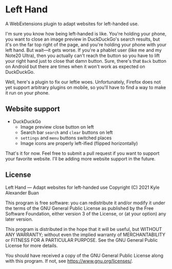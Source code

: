 # Left Hand

A WebExtensions plugin to adapt websites for left-handed use.

I'm sure you know how being left-handed is like. You're holding your phone, you want to close an image preview in DuckDuckGo's search results, but it's on the far top right of the page, and you're holding your phone with your left hand. But wait—it gets worse. If you're a phablet user (like me and my Note20 Ultra), then you actually can't reach the button so you have to lift your right hand just to close that damn button. Sure, there's that `Back` button on Android but there are times when it won't work as expected on DuckDuckGo.

Well, here's a plugin to fix our leftie woes. Unfortunately, Firefox does not yet support arbitrary plugins on mobile, so you'll have to find a way to make it run on your phone.

## Website support

- DuckDuckGo
    - Image preview close button on left
    - Search bar `search` and `clear` buttons on left
    - `settings` and `menu` buttons switched places
    - Image icons are properly left-ified (flipped horizontally)

That's it for now. Feel free to submit a pull request if you want to support your favorite website. I'll be adding more website support in the future.

## License

Left Hand — Adapt websites for left-handed use
Copyright (C) 2021  Kyle Alexander Buan

This program is free software: you can redistribute it and/or modify
it under the terms of the GNU General Public License as published by
the Free Software Foundation, either version 3 of the License, or
(at your option) any later version.

This program is distributed in the hope that it will be useful,
but WITHOUT ANY WARRANTY; without even the implied warranty of
MERCHANTABILITY or FITNESS FOR A PARTICULAR PURPOSE.  See the
GNU General Public License for more details.

You should have received a copy of the GNU General Public License
along with this program.  If not, see <https://www.gnu.org/licenses/>.
